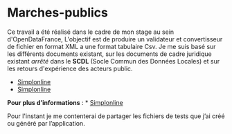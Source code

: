 # Marches-publics

Ce travail a été réalisé dans le cadre de mon stage au sein d'OpenDataFrance, 
L'objectif est de produire un validateur et convertisseur de fichier en format XML a une format tabulaire Csv. 
Je me suis basé sur les différents documents existant, sur les documents de cadre juridique existant  *arrêté* dans le __SCDL__ (Socle Commun des Données Locales) et sur les retours d'expérience des acteurs public.
* [Simplonline]( https://www.legifrance.gouv.fr/jo_pdf.do?id=JORFTEXT000037282994)
* [Simplonline]( https://www.legifrance.gouv.fr/jo_pdf.do?id=JORFTEXT000034492557)

__Pour plus d’informations__ : * [Simplonline]( https://scdl.opendatafrance.net/docs/schemas/scdl-marches-publics.html)
 

Pour l'instant je me contenterai de partager les fichiers de tests que j’ai créé ou généré par l’application.  
